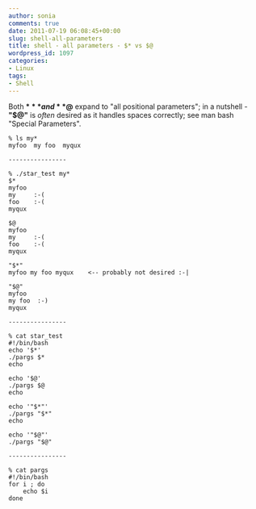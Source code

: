 ```yaml
---
author: sonia
comments: true
date: 2011-07-19 06:08:45+00:00
slug: shell-all-parameters
title: shell - all parameters - $* vs $@
wordpress_id: 1097
categories:
- Linux
tags:
- Shell
---
```


Both **$*** and **$@** expand to "all positional parameters"; in a nutshell - **"$@"** is _often_ desired as it handles spaces correctly; see man bash "Special Parameters".

    
    % ls my*     
    myfoo  my foo  myqux
    
    ----------------
    
    % ./star_test my*
    $*
    myfoo
    my     :-(
    foo    :-(
    myqux
    
    $@
    myfoo
    my     :-(
    foo    :-(
    myqux
    
    "$*"
    myfoo my foo myqux    <-- probably not desired :-|
    
    "$@"
    myfoo
    my foo  :-)
    myqux
    
    ----------------
    
    % cat star_test
    #!/bin/bash
    echo '$*'
    ./pargs $*
    echo
    
    echo '$@'
    ./pargs $@
    echo
    
    echo '"$*"'
    ./pargs "$*"
    echo
    
    echo '"$@"'
    ./pargs "$@"
    
    ----------------
    
    % cat pargs
    #!/bin/bash
    for i ; do
        echo $i
    done
